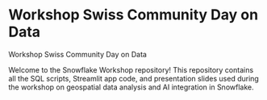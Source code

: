 # Workshop Swiss Community Day on Data
Workshop Swiss Community Day on Data

Welcome to the Snowflake Workshop repository!
This repository contains all the SQL scripts, Streamlit app code, and presentation slides used during the workshop on geospatial data analysis and AI integration in Snowflake.
